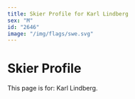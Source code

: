 ```yaml
---
title: Skier Profile for Karl Lindberg
sex: "M"
id: "2646"
image: "/img/flags/swe.svg" 
---
```


# Skier Profile

This page is for: Karl Lindberg.
    